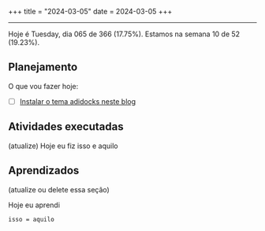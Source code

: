+++
title = "2024-03-05"
date = 2024-03-05
+++

---

Hoje é Tuesday, dia 065 de 366 (17.75%). Estamos na semana 10 de 52 (19.23%).

## Planejamento

O que vou fazer hoje:

- [ ] [Instalar o tema adidocks neste blog](https://github.com/OmnicodeSolutions/worklog-luisa/issues/4)

## Atividades executadas

(atualize) Hoje eu fiz isso e aquilo

## Aprendizados

(atualize ou delete essa seção)

Hoje eu aprendi
```
isso = aquilo
```
